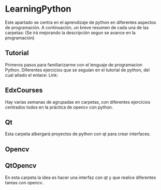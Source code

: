 # LearningPython

Este apartado se centra en el aprendizaje de python en diferentes aspectos de programación.
A continuación, un breve resumen de cada una de las carpetas:
(Se irá mejorando la descripción segun se avance en la programación)

## Tutorial
Primeros pasos para familiarizarme con el lenguaje de programacion Python.
Diferentes ejercicios que se seguían en el tutorial de python, del cual añado el enlace:
Link:

## EdxCourses
Hay varias semanas de agrupadas en carpetas, con diferentes ejercicios centrados todos en la práctica de opencv con python.

## Qt
Esta carpeta albergará proyectos de python con qt para crear interfaces.

## Opencv

## QtOpencv
En esta carpeta la idea es hacer una interfaz con qt y que realice diferentes tareas con opencv.



